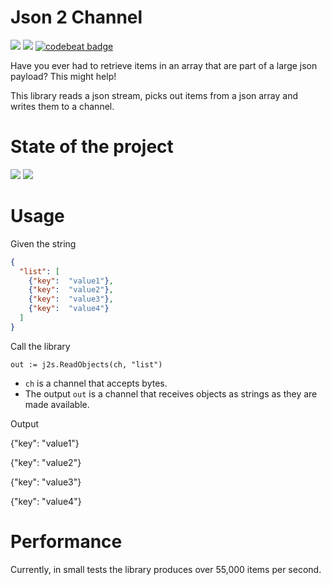 # Json 2 Channel
<img src="https://goreportcard.com/badge/github.com/just1689/json2channel" />&nbsp;<a href="https://codeclimate.com/github/just1689/json2channel/maintainability"><img src="https://api.codeclimate.com/v1/badges/d1d1fac9de319a350ca3/maintainability" /></a>&nbsp;<a href="https://codebeat.co/projects/github-com-just1689-json2channel-master"><img alt="codebeat badge" src="https://codebeat.co/badges/6e12c23a-78aa-4da7-a536-2081c91f298d" /></a>


Have you ever had to retrieve items in an array that are part of a large json payload? This might help!

This library reads a json stream, picks out items from a json array and writes them to a channel.


# State of the project
<img src="https://img.shields.io/badge/State-unstable-dd1111.svg" />&nbsp;<img src="https://europe-west1-captains-badges.cloudfunctions.net/function-clone-badge-pc?project=just1689/json2channel" /><br />

# Usage

Given the string
```json
{
  "list": [
    {"key":  "value1"},
    {"key":  "value2"},
    {"key":  "value3"},
    {"key":  "value4"}
  ]
}
```

Call the library

`out := j2s.ReadObjects(ch, "list")`

- `ch` is a channel that accepts bytes.
- The output `out` is a channel that receives objects as strings as they are made available.

Output

{"key":  "value1"}

{"key":  "value2"}

{"key":  "value3"}

{"key":  "value4"}



# Performance 
Currently, in small tests the library produces over 55,000 items per second.

 
